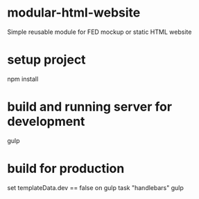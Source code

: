 # modular-html-website
Simple reusable module for FED mockup or static HTML website

# setup project
npm install

# build and running server for development
gulp

# build for production
set templateData.dev == false on gulp task "handlebars"
gulp



